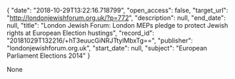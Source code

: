 {
  "date": "2018-10-29T13:22:16.718799", 
  "open_access": false, 
  "target_url": "http://londonjewishforum.org.uk/?p=772", 
  "description": null, 
  "end_date": null, 
  "title": "London Jewish Forum: London MEPs pledge to protect Jewish rights at European Election hustings", 
  "record_id": "20181029T132216/+hT3euucGiNRJTtylMbxTg==", 
  "publisher": "londonjewishforum.org.uk", 
  "start_date": null, 
  "subject": "European Parliament Elections 2014"
}

None